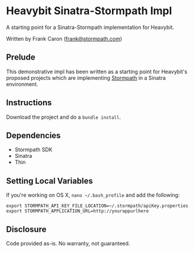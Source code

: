 Heavybit Sinatra-Stormpath Impl
===============================

A starting point for a Sinatra-Stormpath implementation for Heavybit.

Written by Frank Caron (frank@stormpath.com)


## Prelude

This demonstrative impl has been written as a starting point for Heavybit's proposed projects which are implementing  [Stormpath](http://www.stormpath.com) in a Sinatra environment.

## Instructions

Download the project and do a `bundle install`. 

## Dependencies

* Stormpath SDK
* Sinatra
* Thin

## Setting Local Variables

If you're working on OS X, `nano ~/.bash_profile` and add the following:

	export STORMPATH_API_KEY_FILE_LOCATION=~/.stormpath/apiKey.properties
	export STORMPATH_APPLICATION_URL=http://yourappurlhere

## Disclosure

Code provided as-is. No warranty, not guaranteed.
